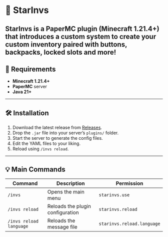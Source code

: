 # 🌟 StarInvs

**StarInvs** is a **PaperMC plugin** (Minecraft 1.21.4+) that introduces a custom system to create your custom inventory paired with buttons, backpacks, locked slots and more!
---

## 🧠 Requirements

- **Minecraft 1.21.4+**  
- **PaperMC** server  
- **Java 21+**

---

## 🛠️ Installation

1. Download the latest release from [Releases](https://github.com/your-username/StarInvs/releases).  
2. Drop the `.jar` file into your server’s `plugins/` folder.  
3. Start the server to generate the config files.  
4. Edit the YAML files to your liking.  
5. Reload using `/invs reload`.

---

## 💡 Main Commands

| Command | Description | Permission |
|----------|--------------|------------|
| `/invs` | Opens the main menu | `starinvs.use` |
| `/invs reload` | Reloads the plugin configuration | `starinvs.reload` |
| `/invs reload language` | Reloads the message file | `starinvs.reload.language` |
